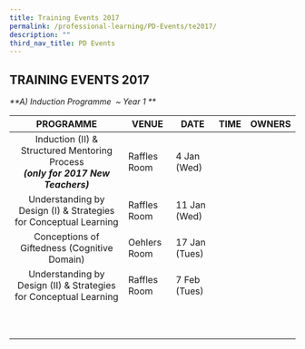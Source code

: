 ```yaml
---
title: Training Events 2017
permalink: /professional-learning/PD-Events/te2017/
description: ""
third_nav_title: PD Events
---
```

## TRAINING EVENTS 2017

_**A) Induction Programme  ~ Year 1 \**_

|**PROGRAMME**   | **VENUE**  | **DATE**  |**TIME**   | **OWNERS**  |
|:-:|---|---|---|---|
| Induction (II) & Structured Mentoring Process<br>**_(only for_** **_2017_** **_New Teachers)_**  | Raffles Room  | 4 Jan (Wed)  |   |   |
| Understanding by Design (I) & Strategies for Conceptual Learning  | Raffles Room  | 11 Jan (Wed)  |   |   |
| Conceptions of Giftedness (Cognitive Domain)  | Oehlers Room  | 17 Jan (Tues)  |   |   |
| Understanding by Design (II) & Strategies for Conceptual Learning  | Raffles Room  | 7 Feb (Tues)  |   |   |
|   |   |   |   |   |
|   |   |   |   |   |
|   |   |   |   |   |
|   |   |   |   |   |
|   |   |   |   |   |
|   |   |   |   |   |
|   |   |   |   |   |
|   |   |   |   |   |
|   |   |   |   |   |
|   |   |   |   |   |